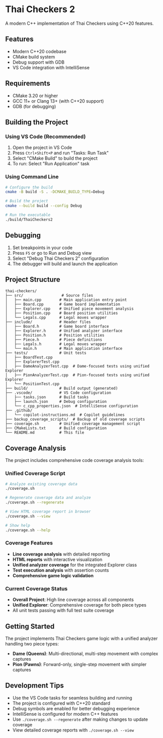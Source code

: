 # Thai Checkers 2

A modern C++ implementation of Thai Checkers using C++20 features.

## Features

- Modern C++20 codebase
- CMake build system
- Debug support with GDB
- VS Code integration with IntelliSense

## Requirements

- CMake 3.20 or higher
- GCC 11+ or Clang 13+ (with C++20 support)
- GDB (for debugging)

## Building the Project

### Using VS Code (Recommended)

1. Open the project in VS Code
2. Press `Ctrl+Shift+P` and run "Tasks: Run Task"
3. Select "CMake Build" to build the project
4. To run: Select "Run Application" task

### Using Command Line

```bash
# Configure the build
cmake -B build -S . -DCMAKE_BUILD_TYPE=Debug

# Build the project
cmake --build build --config Debug

# Run the executable
./build/ThaiCheckers2
```

## Debugging

1. Set breakpoints in your code
2. Press `F5` or go to Run and Debug view
3. Select "Debug Thai Checkers 2" configuration
4. The debugger will build and launch the application

## Project Structure

```
thai-checkers/
├── src/                 # Source files
│   ├── main.cpp        # Main application entry point
│   ├── Board.cpp       # Game board implementation
│   ├── Explorer.cpp    # Unified piece movement analysis
│   ├── Position.cpp    # Board position utilities
│   └── Legals.cpp      # Legal moves wrapper
├── include/            # Header files
│   ├── Board.h         # Game board interface
│   ├── Explorer.h      # Unified analyzer interface
│   ├── Position.h      # Position utilities
│   ├── Piece.h         # Piece definitions
│   ├── Legals.h        # Legal moves wrapper
│   └── main.h          # Main application interface
├── tests/              # Unit tests
│   ├── BoardTest.cpp
│   ├── ExplorerTest.cpp
│   ├── DameAnalyzerTest.cpp  # Dame-focused tests using unified Explorer
│   ├── PionAnalyzerTest.cpp  # Pion-focused tests using unified Explorer
│   └── PositionTest.cpp
├── build/              # Build output (generated)
├── .vscode/            # VS Code configuration
│   ├── tasks.json      # Build tasks
│   ├── launch.json     # Debug configuration
│   └── c_cpp_properties.json  # IntelliSense configuration
├── .github/
│   └── copilot-instructions.md  # Copilot guidelines
├── backup_coverage_scripts/  # Backup of old coverage scripts
├── coverage.sh         # Unified coverage management script
├── CMakeLists.txt      # Build configuration
└── README.md           # This file
```

## Coverage Analysis

The project includes comprehensive code coverage analysis tools:

### Unified Coverage Script

```bash
# Analyze existing coverage data
./coverage.sh

# Regenerate coverage data and analyze
./coverage.sh --regenerate

# View HTML coverage report in browser
./coverage.sh --view

# Show help
./coverage.sh --help
```

### Coverage Features

- **Line coverage analysis** with detailed reporting
- **HTML reports** with interactive visualization
- **Unified analyzer coverage** for the integrated Explorer class
- **Test execution analysis** with assertion counts
- **Comprehensive game logic validation**

### Current Coverage Status

- **Overall Project**: High line coverage across all components
- **Unified Explorer**: Comprehensive coverage for both piece types
- All unit tests passing with full test suite coverage

## Getting Started

The project implements Thai Checkers game logic with a unified analyzer handling two piece types:

- **Dame (Queens)**: Multi-directional, multi-step movement with complex captures
- **Pion (Pawns)**: Forward-only, single-step movement with simpler captures

## Development Tips

- Use the VS Code tasks for seamless building and running
- The project is configured with C++20 standard
- Debug symbols are enabled for better debugging experience
- IntelliSense is configured for modern C++ features
- Use `./coverage.sh --regenerate` after making changes to update coverage
- View detailed coverage reports with `./coverage.sh --view`
